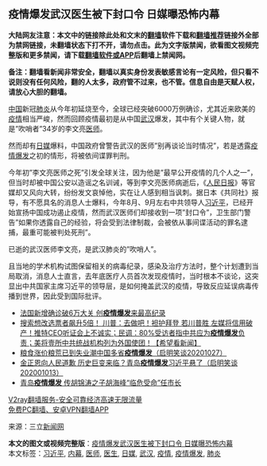  <h2>疫情爆发武汉医生被下封口令 日媒曝恐怖内幕</h2> <p class="notice"><b>大陆网友注意：本文中的链接除此处和文末的<a href="https://github.com/bannedbook/fanqiang" >翻墙</a>软件下载和<a href="https://github.com/killgcd/justmysocks/blob/master/README.md">翻墙推荐</a>链接外全部为禁网链接，未翻墙状态下打不开，请勿点击。此为文字版禁闻，欲看图文视频完整版和更多禁闻，请下载<a href="https://github.com/bannedbook/fanqiang">翻墙软件或APP</a>后翻墙上禁闻网。</p><p>备注：翻墙看新闻非常安全，翻墙以真实身份发表敏感言论有一定风险，但只看不说则没有任何风险，翻的人太多，政府管不过来，也不管。信息自由是天赋人权，请放心大胆的翻墙。</b></p>  <div class="entry"> <p><span class='wp_keywordlink_affiliate'><a href="https://www.bannedbook.org/" title="中国" target="_blank">中国</a></span>新冠<a href="https://www.bannedbook.org/bnews/tag/%e8%82%ba%e7%82%8e/" class="st_tag internal_tag" rel="tag" title="标签 肺炎 下的日志">肺炎</a>从今年初延烧至今，全球已经突破6000万例确诊，尤其近来欧美的<a href="https://www.bannedbook.org/bnews/tag/%E7%96%AB%E6%83%85/" class="st_tag internal_tag" rel="tag" title="标签 疫情 下的日志">疫情</a>相当严峻，然而回顾疫情最初是从中国<a href="https://www.bannedbook.org/bnews/tag/%e6%ad%a6%e6%b1%89/" class="st_tag internal_tag" rel="tag" title="标签 武汉 下的日志">武汉</a>爆发，其中有个关键人物，就是&#8221;吹哨者&#8221;34岁的李文亮<a href="https://www.bannedbook.org/bnews/tag/%E5%8C%BB%E5%B8%88/" class="st_tag internal_tag" rel="tag" title="标签 医师 下的日志">医师</a>。</p> <p>然而却有<a href="https://www.bannedbook.org/bnews/tag/%e6%97%a5%e5%aa%92/" class="st_tag internal_tag" rel="tag" title="标签 日媒 下的日志">日媒</a>爆料，中国政府曾警告武汉的医师&#8221;别再谈论当时情况&#8221;，若是透露<a href="https://www.bannedbook.org/bnews/tag/%E7%96%AB%E6%83%85%E7%88%86%E5%8F%91/" class="st_tag internal_tag" rel="tag" title="标签 疫情爆发 下的日志">疫情爆发</a>之初的情形，将被依间谍罪判刑。</p>  <p>今年初&#8221;李文亮医师之死&#8221;引发全球关注，因为他是&#8221;最早公开疫情的几个人之一&#8221;，但当时却被中国公安以造谣之名训诫，等到李文亮医师病逝后，《<span class='wp_keywordlink'><a href="https://www.bannedbook.org/forum2/topic109.html" title="透视人民日报" target="_blank">人民日报</a></span>》等官媒却又风向大转，纷纷发文哀悼他，实在让人感到相当讽刺。据日本《共同社》报导，有不愿具名的消息人士爆料，今年8月、9月左右中共领导人<a href="https://www.bannedbook.org/bnews/tag/%e4%b9%a0%e8%bf%91%e5%b9%b3/" class="st_tag internal_tag" rel="tag" title="标签 习近平 下的日志">习近平</a>，已经开始宣扬中国成功遏止疫情，然而武汉医师们却接收到一项&#8221;封口令&#8221;，卫生部门警告&#8221;如果你透露自己的经验，将会受到法律制裁，会被依从事间谍活动的罪名逮捕，最重可能被判处死刑&#8221;。</p> <p>已逝的武汉医师李文亮，是武汉肺炎的&#8221;吹哨人&#8221;。</p>  <p>且当地的学术机构试图保留相关的病毒纪录，感染及治疗方法时，整个计划遭到当局取消，消息人士直言，去年底医疗人员首次发现疫情时，当时根本不谈论，这突显出中共国家主席习近平的领导层，是如何掩盖武汉的疫情，导致反应延误病毒传播到世界，因此受到国际批评。</p> <ul class='op-related-articles' title='相关阅读'> <li><a href='https://www.bannedbook.org/bnews/headline/20201107/1427139.html' target='_blank'>法国新增确诊破6万大关 创<b>疫情爆发</b>来最高纪录</a></li> <li><a href='https://www.bannedbook.org/bnews/bannedvideo/20201029/1422355.html' target='_blank'>搜索想改选票者飙升5倍！ 川普：去做吧！袒护拜登 若川普胜 左媒将信用破产！推特CEO听证会上不诚实；民调：80%受访者指中共应为<b>疫情爆发</b>负责；美将壹所中共统战机构列为外国使团！【希望看新闻】</a></li> <li><a href='https://www.bannedbook.org/bnews/bannedvideo/20201027/1421073.html' target='_blank'>粮食涨价粮荒已到失业潮中国多省<b>疫情爆发</b>（启明笑谈20201027）</a></li> <li><a href='https://www.bannedbook.org/bnews/bannedvideo/20201013/1415477.html' target='_blank'>金正恩向人民道歉  历史巨变来临？青岛<b>疫情爆发</b>习近平悬了（启明笑谈202001013）</a></li> <li><a href='https://www.bannedbook.org/bnews/cnnews/20201015/1413921.html' target='_blank'>青岛<b>疫情爆发</b> 传胡锦涛之子胡海峰“临危受命”任市长</a></li> </ul> <p class="texttj"> <a href="https://www.bannedbook.org/forum23/topic22702.html" target="_blank">V2ray翻墙服务-安全可靠经济高速无限流量</a><br/> <a href="https://github.com/bannedbook/fanqiang/wiki/%E7%A6%81%E9%97%BB%E7%BD%91%E5%AE%89%E5%8D%93%E7%BF%BB%E5%A2%99%E6%96%B0%E9%97%BBAPP" target="_blank">免费PC翻墙、安卓VPN翻墙APP</a></p><p> 来源：三立<span class='wp_keywordlink_affiliate'><a href="https://www.bannedbook.org/" title="新闻网">新闻网</a></span> </p> <a name='sharetosocial'></a>       <div><b>本文的图文或视频完整版</b>：<a href='https://www.bannedbook.org/bnews/cbnews/20201126/1437534.html'>疫情爆发武汉医生被下封口令 日媒曝恐怖内幕</a></div>  </div><!--END ENTRY--> <div class="postfooter"> <div>本文标签：<a href="https://www.bannedbook.org/bnews/tag/%e4%b9%a0%e8%bf%91%e5%b9%b3/" rel="tag">习近平</a>, <a href="https://www.bannedbook.org/bnews/tag/%E5%86%85%E5%B9%95/" rel="tag">内幕</a>, <a href="https://www.bannedbook.org/bnews/tag/%E5%8C%BB%E5%B8%88/" rel="tag">医师</a>, <a href="https://www.bannedbook.org/bnews/tag/%e5%8c%bb%e7%94%9f/" rel="tag">医生</a>, <a href="https://www.bannedbook.org/bnews/tag/%e6%97%a5%e5%aa%92/" rel="tag">日媒</a>, <a href="https://www.bannedbook.org/bnews/tag/%e6%ad%a6%e6%b1%89/" rel="tag">武汉</a>, <a href="https://www.bannedbook.org/bnews/tag/%E7%96%AB%E6%83%85/" rel="tag">疫情</a>, <a href="https://www.bannedbook.org/bnews/tag/%E7%96%AB%E6%83%85%E7%88%86%E5%8F%91/" rel="tag">疫情爆发</a>, <a href="https://www.bannedbook.org/bnews/tag/%e8%82%ba%e7%82%8e/" rel="tag">肺炎</a></div>  </div><!--END POSTFOOTER--> 
